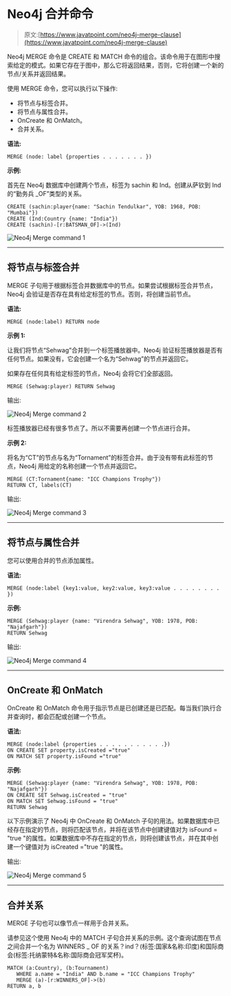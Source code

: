 # Neo4j 合并命令

> 原文:[https://www.javatpoint.com/neo4j-merge-clause](https://www.javatpoint.com/neo4j-merge-clause)

Neo4j MERGE 命令是 CREATE 和 MATCH 命令的组合。该命令用于在图形中搜索给定的模式。如果它存在于图中，那么它将返回结果，否则，它将创建一个新的节点/关系并返回结果。

使用 MERGE 命令，您可以执行以下操作:

*   将节点与标签合并。
*   将节点与属性合并。
*   OnCreate 和 OnMatch。
*   合并关系。

**语法:**

```
MERGE (node: label {properties . . . . . . . }) 

```

**示例:**

首先在 Neo4j 数据库中创建两个节点，标签为 sachin 和 Ind。创建从萨钦到 Ind 的“勤务兵 _OF”类型的关系。

```
CREATE (sachin:player{name: "Sachin Tendulkar", YOB: 1968, POB: "Mumbai"}) 
CREATE (Ind:Country {name: "India"}) 
CREATE (sachin)-[r:BATSMAN_OF]->(Ind)

```

![Neo4j Merge command 1](../Images/d8551a91d5a895b40b229fdb17bc4408.png)

* * *

## 将节点与标签合并

MERGE 子句用于根据标签合并数据库中的节点。如果尝试根据标签合并节点，Neo4j 会验证是否存在具有给定标签的节点。否则，将创建当前节点。

**语法:**

```
MERGE (node:label) RETURN node 

```

**示例 1:**

让我们将节点“Sehwag”合并到一个标签播放器中。Neo4j 验证标签播放器是否有任何节点。如果没有，它会创建一个名为“Sehwag”的节点并返回它。

如果存在任何具有给定标签的节点，Neo4j 会将它们全部返回。

```
MERGE (Sehwag:player) RETURN Sehwag  

```

输出:

![Neo4j Merge command 2](../Images/f27de37aaa7bf7170319e05934349078.png)

标签播放器已经有很多节点了。所以不需要再创建一个节点进行合并。

**示例 2:**

将名为“CT”的节点与名为“Tornament”的标签合并。由于没有带有此标签的节点，Neo4j 用给定的名称创建一个节点并返回它。

```
MERGE (CT:Tornament{name: "ICC Champions Trophy"}) 
RETURN CT, labels(CT)

```

输出:

![Neo4j Merge command 3](../Images/2d1702dd418b7c9bf925d17aede3a10a.png)

* * *

## 将节点与属性合并

您可以使用合并的节点添加属性。

**语法:**

```
MERGE (node:label {key1:value, key2:value, key3:value . . . . . . . . }) 

```

**示例:**

```
MERGE (Sehwag:player {name: "Virendra Sehwag", YOB: 1978, POB: "Najafgarh"}) 
RETURN Sehwag

```

输出:

![Neo4j Merge command 4](../Images/943d41362cefbc1885a21ee5f6d80d39.png)

* * *

## OnCreate 和 OnMatch

OnCreate 和 OnMatch 命令用于指示节点是已创建还是已匹配。每当我们执行合并查询时，都会匹配或创建一个节点。

**语法:**

```
MERGE (node:label {properties . . . . . . . . . . .}) 
ON CREATE SET property.isCreated ="true" 
ON MATCH SET property.isFound ="true" 

```

**示例:**

```
MERGE (Sehwag:player {name: "Virendra Sehwag", YOB: 1978, POB: "Najafgarh"}) 
ON CREATE SET Sehwag.isCreated = "true" 
ON MATCH SET Sehwag.isFound = "true" 
RETURN Sehwag 

```

以下示例演示了 Neo4j 中 OnCreate 和 OnMatch 子句的用法。如果数据库中已经存在指定的节点，则将匹配该节点，并将在该节点中创建键值对为 isFound = "true "的属性。如果数据库中不存在指定的节点，则将创建该节点，并在其中创建一个键值对为 isCreated ="true "的属性。

输出:

![Neo4j Merge command 5](../Images/911ea84fabde527f9d44c46d61dcad5c.png)

* * *

## 合并关系

MERGE 子句也可以像节点一样用于合并关系。

请参见这个使用 Neo4j 中的 MATCH 子句合并关系的示例。这个查询试图在节点之间合并一个名为 WINNERS _ OF 的关系？ind？(标签:国家&名称:印度)和国际商会(标签:托纳蒙特&名称:国际商会冠军奖杯)。

```
MATCH (a:Country), (b:Tournament) 
   WHERE a.name = "India" AND b.name = "ICC Champions Trophy" 
   MERGE (a)-[r:WINNERS_OF]->(b) 
RETURN a, b

```